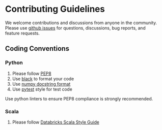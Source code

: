 # Contributing Guidelines

We welcome contributions and discussions from anyone in the community.
Please use [github issues](https://github.com/eto-ai/rikai/issues) for questions,
discussions, bug reports, and feature requests.

## Coding Conventions

### Python

1. Please follow [PEP8](https://www.python.org/dev/peps/pep-0008/)
2. Use [black](https://github.com/psf/black) to format your code
3. Use [numpy docstring format](https://numpydoc.readthedocs.io/en/latest/format.html)
4. Use [pytest](https://docs.pytest.org/) style for test code

Use python linters to ensure PEP8 compliance is strongly recommended.

### Scala

1. Please follow [Databricks Scala Style Guide](https://github.com/databricks/scala-style-guide)